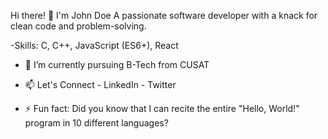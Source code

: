 Hi there! 👋 I'm John Doe
A passionate software developer with a knack for clean code and problem-solving.

-Skills:
   C,
   C++,
   JavaScript (ES6+),
   React


- 🌱 I’m currently pursuing B-Tech from CUSAT

- 📫 Let's Connect
        - LinkedIn
        - Twitter
- ⚡ Fun fact: Did you know that I can recite the entire "Hello, World!" program in 10 different languages?


